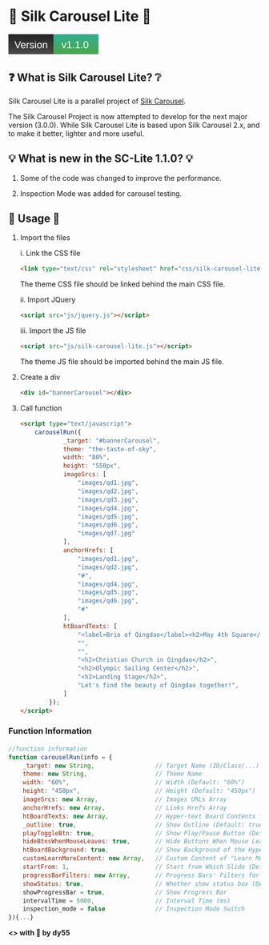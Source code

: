 # 💠 Silk Carousel Lite 💠

![Version_1.1.0](.github/info/version.svg)

## ❓ What is Silk Carousel Lite? ❔

Silk Carousel Lite is a parallel project of [Silk Carousel](https://github.com/dy55/Silk-Carousel).

The Silk Carousel Project is now attempted to develop for the next major version (3.0.0). While Silk Carousel Lite is based upon Silk Carousel 2.x, and to make it better, lighter and more useful.

## 💡 What is new in the SC-Lite 1.1.0? 💡

1. Some of the code was changed to improve the performance.

2. Inspection Mode was added for carousel testing.

## 🎯 Usage 🎯

1. Import the files

    i. Link the CSS file
        
    ```HTML
    <link type="text/css" rel="stylesheet" href="css/silk-carousel-lite.css" />
    ```
    The theme CSS file should be linked behind the main CSS file.

    ii. Import JQuery

    ```HTML
    <script src="js/jquery.js"></script>
    ```

    iii. Import the JS file

    ```HTML
    <script src="js/silk-carousel-lite.js"></script>
    ```
    The theme JS file should be imported behind the main JS file.

2. Create a div

    ```HTML
    <div id="bannerCarousel"></div>
    ```

3. Call function
    

    ```HTML
    <script type="text/javascript">
        carouselRun({
                _target: "#bannerCarousel",
                theme: "the-taste-of-sky",
                width: "80%",
                height: "550px",
                imageSrcs: [
                    "images/qd1.jpg",
                    "images/qd2.jpg",
                    "images/qd3.jpg",
                    "images/qd4.jpg",
                    "images/qd5.jpg",
                    "images/qd6.jpg",
                    "images/qd7.jpg"
                ],
                anchorHrefs: [
                    "images/qd1.jpg",
                    "images/qd2.jpg",
                    "#",
                    "images/qd4.jpg",
                    "images/qd5.jpg",
                    "images/qd6.jpg",
                    "#"
                ],
                htBoardTexts: [
                    "<label>Brio of Qingdao</label><h2>May 4th Square</h2>",
                    "",
                    "",
                    "<h2>Christian Church in Qingdao</h2>",
                    "<h2>Olympic Sailing Center</h2>",
                    "<h2>Landing Stage</h2>",
                    "Let's find the beauty of Qingdao together!",
                ]
            });
    </script>
    ```
                
### Function Information

```JavaScript
//function information
function carouselRun(info = {
    _target: new String,                 // Target Name (ID/Class/...)
    theme: new String,                   // Theme Name
    width: "60%",                        // Width (Default: "60%")
    height: "450px",                     // Height (Default: "450px")
    imageSrcs: new Array,                // Images URLs Array
    anchorHrefs: new Array,              // Links Hrefs Array
    htBoardTexts: new Array,             // Hyper-text Board Contents for Each Slide
    _outline: true,                      // Show Outline (Default: true)
    playToggleBtn: true,                 // Show Play/Pause Button (Default: true)
    hideBtnsWhenMouseLeaves: true,       // Hide Buttons When Mouse Leaves (Default: true)
    htBoardBackground: true,             // Show Background of the Hyper-text Board (Default: true)
    customLearnMoreContent: new Array,   // Custom Content of "Learn More" Button for Each Slide
    startFrom: 1,                        // Start from Which Slide (Default: 1)
    progressBarFilters: new Array,       // Progress Bars' Filters for Each Slide
    showStatus: true,                    // Whether show status box (Default: true)
    showProgressBar = true,              // Show Progress Bar
    intervalTime = 5000,                 // Interval Time (ms)
    inspection_mode = false              // Inspection Mode Switch
}){...}

```

**<> with 💖 by dy55**
